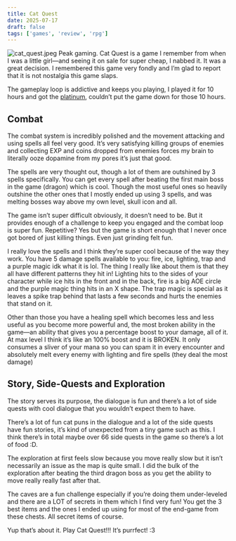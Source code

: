 ```yaml
---
title: Cat Quest
date: 2025-07-17
draft: false
tags: ['games', 'review', 'rpg']
---
```


![cat_quest.jpeg](/images/cat_quest.jpeg)
Peak gaming. Cat Quest is a game I remember from when I was a little girl—and seeing it on sale for super cheap, I nabbed it. It was a great decision. I remembered this game very fondly and I’m glad to report that it is not nostalgia this game slaps.

The gameplay loop is addictive and keeps you playing, I played it for 10 hours and got the [platinum](https://youtu.be/y6QPlokR4M4), couldn’t put the game down for those 10 hours. 

## Combat

The combat system is incredibly polished and the movement attacking and using spells all feel very good. It’s very satisfying killing groups of enemies and collecting EXP and coins dropped from enemies forces my brain to literally ooze dopamine from my pores it’s just that good.

The spells are very thought out, though a lot of them are outshined by 3 spells specifically. You can get every spell after beating the first main boss in the game (dragon) which is cool. Though the most useful ones so heavily outshine the other ones that I mostly ended up using 3 spells, and was melting bosses way above my own level, skull icon and all.

The game isn’t super difficult obviously, it doesn’t need to be. But it provides enough of a challenge to keep you engaged and the combat loop is super fun. Repetitive? Yes but the game is short enough that I never once got bored of just killing things. Even just grinding felt fun.

I really love the spells and I think they’re super cool because of the way they work. You have 5 damage spells available to you: fire, ice, lighting, trap and a purple magic idk what it is lol. The thing I really like about them is that they all have different patterns they hit in! Lighting hits to the sides of your character while ice hits in the front and in the back, fire is a big AOE circle and the purple magic thing hits in an X shape. The trap magic is special as it leaves a spike trap behind that lasts a few seconds and hurts the enemies that stand on it.

Other than those you have a healing spell which becomes less and less useful as you become more powerful and, the most broken ability in the game—an ability that gives you a percentage boost to your damage, all of it. At max level I think it’s like an 100% boost and it is BROKEN. It only consumes a sliver of your mana so you can spam it in every encounter and absolutely melt every enemy with lighting and fire spells (they deal the most damage)

## Story, Side-Quests and Exploration

The story serves its purpose, the dialogue is fun and there’s a lot of side quests with cool dialogue that you wouldn’t expect them to have.

There’s a lot of fun cat puns in the dialogue and a lot of the side quests have fun stories, it’s kind of unexpected from a tiny game such as this. I think there’s in total maybe over 66 side quests in the game so there’s a lot of food :D.

The exploration at first feels slow because you move really slow but it isn’t necessarily an issue as the map is quite small. I did the bulk of the exploration after beating the third dragon boss as you get the ability to move really really fast after that.

The caves are a fun challenge especially if you’re doing them under-leveled and there are a LOT of secrets in them which I find very fun! You get the 3 best items and the ones I ended up using for most of the end-game from these chests. All secret items of course.

Yup that’s about it. Play Cat Quest!!! It’s purrfect! :3



